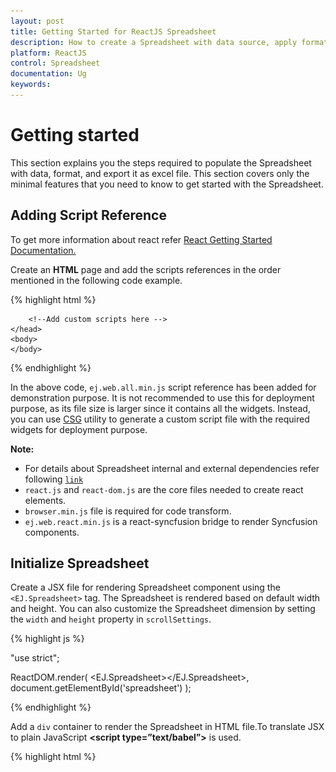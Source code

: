 ```yaml
---
layout: post
title: Getting Started for ReactJS Spreadsheet
description: How to create a Spreadsheet with data source, apply format and export it as excel file.
platform: ReactJS
control: Spreadsheet
documentation: Ug
keywords: 
---
```


# Getting started

This section explains you the steps required to populate the Spreadsheet with data, format, and export it as excel file. This section covers only the minimal features that you need to know to get started with the Spreadsheet.

## Adding Script Reference

To get more information about react refer [React Getting Started Documentation.](https://help.syncfusion.com/reactjs/overview)

Create an **HTML** page and add the scripts references in the order mentioned in the following code example.

{% highlight html %}

<!DOCTYPE html>
<html>
    <head>
        <!-- Essential Studio for JavaScript  theme reference -->
        <link rel="stylesheet" href="http://cdn.syncfusion.com/{{ site.releaseversion }}/js/web/bootstrap-theme/ej.web.all.min.css" />           
        <!--  react script  -->
        <script src="https://cdnjs.cloudflare.com/ajax/libs/react/15.2.1/react.js"></script>
        <script src="https://cdnjs.cloudflare.com/ajax/libs/react/15.2.1/react-dom.js"></script>
        <script src="https://cdnjs.cloudflare.com/ajax/libs/babel-core/5.8.34/browser.min.js"></script>
        <!--  jquery script  -->
        <script src="https://code.jquery.com/jquery-1.10.2.min.js"></script>
        <script src="http://cdn.syncfusion.com/js/assets/external/jquery.globalize.min.js"></script>
        <script src="http://ajax.aspnetcdn.com/ajax/jquery.validate/1.14.0/jquery.validate.min.js"></script>
        <!--  jsrender script  -->
        <script src="http://cdn.syncfusion.com/js/assets/external/jsrender.min.js"></script>
        <!-- Essential JS UI widget -->    
        <script src="http://cdn.syncfusion.com/{{ site.releaseversion }}/js/web/ej.web.all.min.js"></script>
        <script src="http://cdn.syncfusion.com/{{ site.releaseversion }}/js/common/ej.web.react.min.js"></script>

        <!--Add custom scripts here -->
    </head>
    <body>
    </body>
</html>

{% endhighlight %}

In the above code, `ej.web.all.min.js` script reference has been added for demonstration purpose. It is not recommended to use this for deployment purpose, as its file size is larger since it contains all the widgets. Instead, you can use [CSG](http://csg.syncfusion.com/) utility to generate a custom script file with the required widgets for deployment purpose.

**Note:**

* For details about Spreadsheet internal and external dependencies refer following [`link`](http://help.syncfusion.com/js/spreadsheet/dependencies "link")
* `react.js` and `react-dom.js` are the core files needed to create react elements.
* `browser.min.js` file is required for code transform.
* `ej.web.react.min.js` is a react-syncfusion bridge to render Syncfusion components.

## Initialize Spreadsheet


Create a JSX file for rendering Spreadsheet component using the `<EJ.Spreadsheet>` tag. The Spreadsheet is rendered based on default width and height. You can also customize the Spreadsheet dimension by setting the `width` and `height` property in `scrollSettings`.

{% highlight js %}

"use strict";

ReactDOM.render(
        <EJ.Spreadsheet></EJ.Spreadsheet>,
document.getElementById('spreadsheet')
);

{% endhighlight %}

Add a `div` container to render the Spreadsheet in HTML file.To translate JSX to plain JavaScript **&lt;script type=”text/babel”&gt;** is used.

{% highlight html %}

<!DOCTYPE html>
<html>    
    <body>
        <div id="spreadsheet"></div>
        <script type="text/babel" src="spreadsheet.jsx">
    </body>
</html>

{% endhighlight %}

Now, the Spreadsheet is rendered with default row and column count.

![](Getting-Started_images/Getting-Started_img1.png)

## Populate Spreadsheet with data

Now, this section explains how to populate JSON data to the Spreadsheet. You can set `dataSource` property in `sheet` settings to populate JSON data in 
Spreadsheet.

{% highlight js %}

"use strict";
var sheets = [
        {
            rangeSettings: [{
                dataSource: [
                    { "Item Name": "Casual Shoes", Date: "02/14/2014", Time: "11:34:32 AM", Quantity: 10, Price: 20, Amount: 200, Discount: 1, Profit: 10 },
                    { "Item Name": "Sports Shoes", Date: "06/11/2014", Time: "05:56:32 AM", Quantity: 20, Price: 30, Amount: 600, Discount: 5, Profit: 50 },
                    { "Item Name": "Formal Shoes", Date: "07/27/2014", Time: "03:32:44 AM", Quantity: 20, Price: 15, Amount: 300, Discount: 7, Profit: 27 },
                    { "Item Name": "Sandals & Floaters", Date: "11/21/2014", Time: "06:23:54 AM", Quantity: 15, Price: 20, Amount: 300, Discount: 11, Profit: 67 },
                    { "Item Name": "Flip- Flops & Slippers", Date: "06/23/2014", Time: "12:43:59 AM", Quantity: 30, Price: 10, Amount: 300, Discount: 10, Profit: 70 },
                    { "Item Name": "Sneakers", Date: "07/22/2014", Time: "10:55:53 AM", Quantity: 40, Price: 20, Amount: 800, Discount: 13, Profit: 66 },
                    { "Item Name": "Running Shoes", Date: "02/04/2014", Time: "03:44:34 AM", Quantity: 20, Price: 10, Amount: 200, Discount: 3, Profit: 14 },
                    { "Item Name": "Loafers", Date: "11/30/2014", Time: "03:12:52 AM", Quantity: 31, Price: 10, Amount: 310, Discount: 6, Profit: 29 },
                    { "Item Name": "Cricket Shoes", Date: "07/09/2014", Time: "11:32:14 AM", Quantity: 41, Price: 30, Amount: 1210, Discount: 12, Profit: 166 },
                    { "Item Name": "T-Shirts", Date: "10/31/2014", Time: "12:01:44 AM", Quantity: 50, Price: 10, Amount: 500, Discount: 9, Profit: 55 },
                ]
            }]
        }
];
ReactDOM.render(
        <EJ.Spreadsheet sheets={sheets}></EJ.Spreadsheet>,
document.getElementById('spreadsheet')
);

{% endhighlight %}

![](Getting-Started_images/Getting-Started_img2.png)

## Apply Conditional Formatting

Conditional formatting helps you to apply formats to a cell or range with certain colour based on the cells values. You can use `allowConditionalFormats` attribute to enable/disable Conditional formats.
To apply conditional formats for a range use `cFormatRule` property . The following code example illustrates this behaviour,

{% highlight js %}

"use strict";
var sheets = [
        {
            rangeSettings: [{
                dataSource: [
                    { "Item Name": "Casual Shoes", Date: "02/14/2014", Time: "11:34:32 AM", Quantity: 10, Price: 20, Amount: 200, Discount: 1, Profit: 10 },
                    { "Item Name": "Sports Shoes", Date: "06/11/2014", Time: "05:56:32 AM", Quantity: 20, Price: 30, Amount: 600, Discount: 5, Profit: 50 },
                    { "Item Name": "Formal Shoes", Date: "07/27/2014", Time: "03:32:44 AM", Quantity: 20, Price: 15, Amount: 300, Discount: 7, Profit: 27 },
                    { "Item Name": "Sandals & Floaters", Date: "11/21/2014", Time: "06:23:54 AM", Quantity: 15, Price: 20, Amount: 300, Discount: 11, Profit: 67 },
                    { "Item Name": "Flip- Flops & Slippers", Date: "06/23/2014", Time: "12:43:59 AM", Quantity: 30, Price: 10, Amount: 300, Discount: 10, Profit: 70 },
                    { "Item Name": "Sneakers", Date: "07/22/2014", Time: "10:55:53 AM", Quantity: 40, Price: 20, Amount: 800, Discount: 13, Profit: 66 },
                    { "Item Name": "Running Shoes", Date: "02/04/2014", Time: "03:44:34 AM", Quantity: 20, Price: 10, Amount: 200, Discount: 3, Profit: 14 },
                    { "Item Name": "Loafers", Date: "11/30/2014", Time: "03:12:52 AM", Quantity: 31, Price: 10, Amount: 310, Discount: 6, Profit: 29 },
                    { "Item Name": "Cricket Shoes", Date: "07/09/2014", Time: "11:32:14 AM", Quantity: 41, Price: 30, Amount: 1210, Discount: 12, Profit: 166 },
                    { "Item Name": "T-Shirts", Date: "10/31/2014", Time: "12:01:44 AM", Quantity: 50, Price: 10, Amount: 500, Discount: 9, Profit: 55 },
                ]
            }],
            cFormatRule: [{ action: ej.Spreadsheet.CFormatRule.GreaterThan, inputs: ["10"], color: ej.Spreadsheet.CFormatHighlightColor.RedFill, range: "D2:D8" }]
        }
];

ReactDOM.render(
        <EJ.Spreadsheet sheets={sheets}></EJ.Spreadsheet>,
document.getElementById('spreadsheet')
);

{% endhighlight %}

![](Getting-Started_images/Getting-Started_img3.png)

## Export Spreadsheet as Excel File

The Spreadsheet can save its data, style, format into an excel file. To enable save option in Spreadsheet set `allowExporting` option in `exportSettings` as `true`. Since Spreadsheet uses server side helper to save documents set `excelUrl` in `exportSettings` option. The following code example illustrates this behaviour,

{% highlight js %}

"use strict";
var sheets = [
        {
            rangeSettings: [{
                dataSource: [
                    { "Item Name": "Casual Shoes", Date: "02/14/2014", Time: "11:34:32 AM", Quantity: 10, Price: 20, Amount: 200, Discount: 1, Profit: 10 },
                    { "Item Name": "Sports Shoes", Date: "06/11/2014", Time: "05:56:32 AM", Quantity: 20, Price: 30, Amount: 600, Discount: 5, Profit: 50 },
                    { "Item Name": "Formal Shoes", Date: "07/27/2014", Time: "03:32:44 AM", Quantity: 20, Price: 15, Amount: 300, Discount: 7, Profit: 27 },
                    { "Item Name": "Sandals & Floaters", Date: "11/21/2014", Time: "06:23:54 AM", Quantity: 15, Price: 20, Amount: 300, Discount: 11, Profit: 67 },
                    { "Item Name": "Flip- Flops & Slippers", Date: "06/23/2014", Time: "12:43:59 AM", Quantity: 30, Price: 10, Amount: 300, Discount: 10, Profit: 70 },
                    { "Item Name": "Sneakers", Date: "07/22/2014", Time: "10:55:53 AM", Quantity: 40, Price: 20, Amount: 800, Discount: 13, Profit: 66 },
                    { "Item Name": "Running Shoes", Date: "02/04/2014", Time: "03:44:34 AM", Quantity: 20, Price: 10, Amount: 200, Discount: 3, Profit: 14 },
                    { "Item Name": "Loafers", Date: "11/30/2014", Time: "03:12:52 AM", Quantity: 31, Price: 10, Amount: 310, Discount: 6, Profit: 29 },
                    { "Item Name": "Cricket Shoes", Date: "07/09/2014", Time: "11:32:14 AM", Quantity: 41, Price: 30, Amount: 1210, Discount: 12, Profit: 166 },
                    { "Item Name": "T-Shirts", Date: "10/31/2014", Time: "12:01:44 AM", Quantity: 50, Price: 10, Amount: 500, Discount: 9, Profit: 55 },
                ]
            }],
            cFormatRule: [{ action: ej.Spreadsheet.CFormatRule.GreaterThan, inputs: ["10"], color: ej.Spreadsheet.CFormatHighlightColor.RedFill, range: "D2:D8" }]
        }
];
var exportSettings = {
    excelUrl: "http://js.syncfusion.com/demos/ejservices/api/Spreadsheet/ExcelExport"
};
ReactDOM.render(
        <EJ.Spreadsheet sheets={sheets} exportSettings={exportSettings}></EJ.Spreadsheet>,
document.getElementById('spreadsheet')
);

{% endhighlight %}

Use shortcut `Ctrl + S` to save Spreadsheet as excel file.
